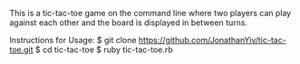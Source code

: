 This is a tic-tac-toe game on the command line where two players can play against each other and the board is displayed in between turns.

Instructions for Usage:
$ git clone https://github.com/JonathanYiv/tic-tac-toe.git
$ cd tic-tac-toe
$ ruby tic-tac-toe.rb